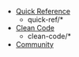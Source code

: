 - [Quick Reference](quick-ref/index.md)
    - quick-ref/*
- [Clean Code](clean-code/index.md)
    - clean-code/*
- [Community](community/)
